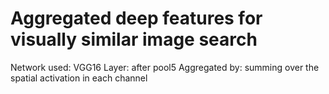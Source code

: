 # Aggregated deep features for visually similar image search

Network used: VGG16
Layer: after pool5
Aggregated by: summing over the spatial activation in each channel